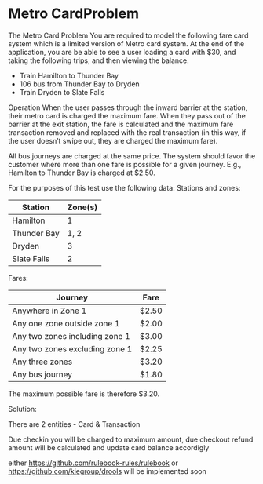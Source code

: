 # Metro CardProblem

The Metro Card Problem
You are required to model the following fare card system which is a limited version of
Metro card system. At the end of the application, you are be able to see a
user loading a card with $30, and taking the following trips, and then viewing the balance.
- Train Hamilton to Thunder Bay
- 106 bus from Thunder Bay to Dryden
- Train Dryden to Slate Falls

Operation
When the user passes through the inward barrier at the station, their metro card is charged the maximum fare.
When they pass out of the barrier at the exit station, the fare is calculated and the maximum
fare transaction removed and replaced with the real transaction (in this way, if the user
doesn’t swipe out, they are charged the maximum fare).

All bus journeys are charged at the same price.
The system should favor the customer where more than one fare is possible for a given journey. E.g.,
Hamilton to Thunder Bay is charged at $2.50.

For the purposes of this test use the following data:
Stations and zones:

Station      | Zone(s)
------------ | -------------
Hamilton  | 1
Thunder Bay  | 1, 2
Dryden | 3
Slate Falls  | 2

Fares:


Journey      | Fare
------------ | -------------
Anywhere in Zone 1 | $2.50
Any one zone outside zone 1 | $2.00
Any two zones including zone 1 | $3.00
Any two zones excluding zone 1 | $2.25
Any three zones | $3.20
Any bus journey | $1.80

The maximum possible fare is therefore $3.20.

Solution:

There are 2 entities - Card & Transaction

Due checkin you will be charged to maximum amount, due checkout refund amount will be calculated and update
card balance accordigly

either https://github.com/rulebook-rules/rulebook or https://github.com/kiegroup/drools will be implemented soon
